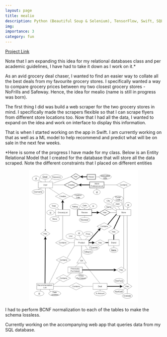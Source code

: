 ```yaml
---
layout: page
title: mealio
description: Python (Beautiful Soup & Selenium), TensorFlow, Swift, SQL, Data Normalization
img: 
importance: 3
category: fun
---
```


[Project Link](https://github.com/mgu83/web-scrape)

Note that I am expanding this idea for my relational databases class and per academic guidelines, I have had to take it down as I work on it.*

As an avid grocery deal chaser, I wanted to find an easier way to collate all the best deals from my favourite grocery stores. I specifically wanted a way to compare grocery prices between my two closest grocery stores - NoFrills and Safeway. Hence, the idea for mealio (name is still in progress was born). 

The first thing I did was build a web scraper for the two grocery stores in mind. I specifically made the scrapers flexible so that I can scrape flyers from different store locations too. Now that I had all the data, I wanted to expand on the idea and work on interface to display this information.

That is when I started working on the app in Swift. I am currently working on that as well as a ML model to help recommend and predict what will be on sale in the next few weeks. 

*Here is some of the progress I have made for my class. Below is an Entity Relational Model that I created for the database that will store all the data scraped. Note the different constraints that I placed on different entities 

<div style="text-align: center;">
    <img src="/assets/img/er_diagram.png" alt="ER diagram" style="width: 70%; height: auto; display: block; margin: auto;"/>
</div>

I had to perform BCNF normalization to each of the tables to make the schema lossless. 

Currently working on the accompanying web app that queries data from my SQL database. 